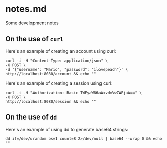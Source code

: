 # notes.md
Some development notes

## On the use of `curl`
Here's an example of creating an account using curl:

    curl -i -H "Content-Type: application/json" \
    -X POST \
    -d '{"username": "Mario", "password": "ilovepeach"}' \
    http://localhost:8080/account && echo ""

Here's an example of creating a session using curl:

    curl -i -H "Authorization: Basic TWFyaW86aWxvdmVwZWFjaA==" \
    -X POST \
    http://localhost:8080/session && echo ""

## On the use of `dd`
Here's an example of using dd to generate base64 strings:

    dd if=/dev/urandom bs=1 count=8 2>/dev/null | base64 --wrap 0 && echo ""
